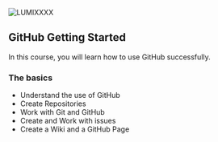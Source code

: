![LUMIXXXX](https://github.com/user-attachments/assets/397d08c3-2501-4b34-ad30-41431d68ffe7)

## GitHub Getting Started
In this course, you will learn how to use GitHub successfully.

### The basics 
- Understand the use of GitHub
- Create Repositories
- Work with Git and GitHub
- Create and Work with issues
- Create a Wiki and a GitHub Page
